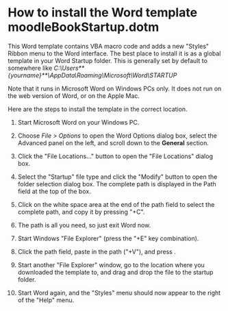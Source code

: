 # How to install the Word template moodleBookStartup.dotm

This Word template contains VBA macro code and adds a new "Styles" Ribbon menu to the Word interface.
The best place to install it is as a global template in your Word Startup folder. This is generally 
set by default to somewhere like _C:\Users\**{yourname}**\AppData\Roaming\Microsoft\Word\STARTUP_

Note that it runs in Microsoft Word on Windows PCs only. It does not run on the web version of Word,
or on the Apple Mac.

Here are the steps to install the template in the correct location.
1. Start Microsoft Word on your Windows PC.

2. Choose _File > Options_ to open the Word Options dialog box,
   select the Advanced panel on the left, and scroll down to the **General** section.
   
3. Click the "File Locations..." button to open the "File Locations" dialog box.

4. Select the "Startup" file type and click the "Modify" button to open the folder selection dialog box.
   The complete path is displayed in the Path field at the top of the box. 

5. Click on the white space area at the end of the path field to select the complete path,
   and copy it by pressing "<Ctrl>+C".

6. The path is all you need, so just exit Word now.

7. Start Windows "File Explorer" (press the "<Windows>+E" key combination).

8. Click the path field, paste in the path ("<Ctrl>+V"), and press <Return>.

9. Start another "File Explorer" window, go to the location where you downloaded the template to,
   and drag and drop the file to the startup folder.
   
10. Start Word again, and the "Styles" menu should now appear to the right of the "Help" menu.

